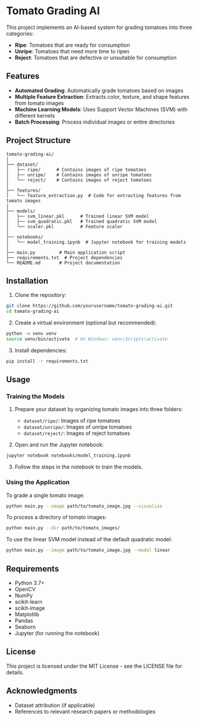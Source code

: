 # Tomato Grading AI

This project implements an AI-based system for grading tomatoes into three categories:
- **Ripe**: Tomatoes that are ready for consumption
- **Unripe**: Tomatoes that need more time to ripen
- **Reject**: Tomatoes that are defective or unsuitable for consumption

## Features

- **Automated Grading**: Automatically grade tomatoes based on images
- **Multiple Feature Extraction**: Extracts color, texture, and shape features from tomato images
- **Machine Learning Models**: Uses Support Vector Machines (SVM) with different kernels
- **Batch Processing**: Process individual images or entire directories

## Project Structure

```
tomato-grading-ai/
│
├── dataset/
│   ├── ripe/      # Contains images of ripe tomatoes
│   ├── unripe/    # Contains images of unripe tomatoes
│   └── reject/    # Contains images of reject tomatoes
│
├── features/
│   └── feature_extraction.py  # Code for extracting features from tomato images
│
├── models/
│   ├── svm_linear.pkl      # Trained linear SVM model
│   ├── svm_quadratic.pkl   # Trained quadratic SVM model
│   └── scaler.pkl          # Feature scaler
│
├── notebooks/
│   └── model_training.ipynb  # Jupyter notebook for training models
│
├── main.py         # Main application script
├── requirements.txt  # Project dependencies
└── README.md       # Project documentation
```

## Installation

1. Clone the repository:
```bash
git clone https://github.com/yourusername/tomato-grading-ai.git
cd tomato-grading-ai
```

2. Create a virtual environment (optional but recommended):
```bash
python -m venv venv
source venv/bin/activate  # On Windows: venv\Scripts\activate
```

3. Install dependencies:
```bash
pip install -r requirements.txt
```

## Usage

### Training the Models

1. Prepare your dataset by organizing tomato images into three folders:
   - `dataset/ripe/`: Images of ripe tomatoes
   - `dataset/unripe/`: Images of unripe tomatoes
   - `dataset/reject/`: Images of reject tomatoes

2. Open and run the Jupyter notebook:
```bash
jupyter notebook notebooks/model_training.ipynb
```

3. Follow the steps in the notebook to train the models.

### Using the Application

To grade a single tomato image:
```bash
python main.py --image path/to/tomato_image.jpg --visualize
```

To process a directory of tomato images:
```bash
python main.py --dir path/to/tomato_images/
```

To use the linear SVM model instead of the default quadratic model:
```bash
python main.py --image path/to/tomato_image.jpg --model linear
```

## Requirements

- Python 3.7+
- OpenCV
- NumPy
- scikit-learn
- scikit-image
- Matplotlib
- Pandas
- Seaborn
- Jupyter (for running the notebook)

## License

This project is licensed under the MIT License - see the LICENSE file for details.

## Acknowledgments

- Dataset attribution (if applicable)
- References to relevant research papers or methodologies